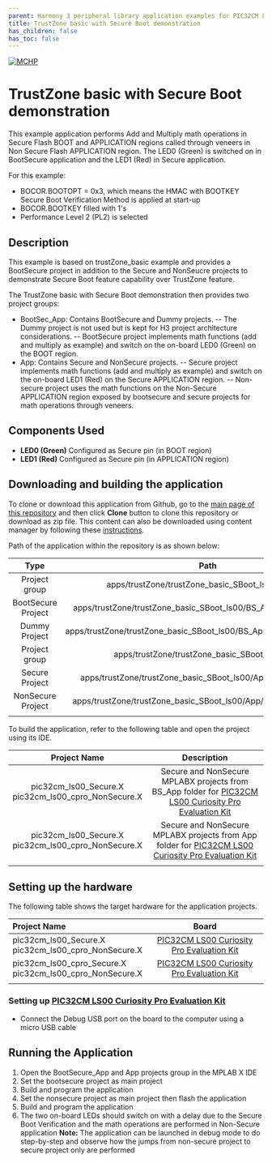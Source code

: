 ```yaml
---
parent: Harmony 3 peripheral library application examples for PIC32CM LE00/LS00/LS00 family
title: TrustZone basic with Secure Boot demonstration 
has_children: false
has_toc: false
---
```


[![MCHP](https://www.microchip.com/ResourcePackages/Microchip/assets/dist/images/logo.png)](https://www.microchip.com)

# TrustZone basic with Secure Boot demonstration

This example application performs Add and Multiply math operations in Secure Flash BOOT and APPLICATION regions called through veneers in Non Secure Flash APPLICATION region. The LED0 (Green) is switched on in BootSecure application and the LED1 (Red) in Secure application.

For this example:
- BOCOR.BOOTOPT = 0x3, which means the HMAC with BOOTKEY Secure Boot Verification Method is applied at start-up
- BOCOR.BOOTKEY filled with 1's
- Performance Level 2 (PL2) is selected

## Description
 
This example is based on trustZone_basic example and provides a BootSecure project in addition to the Secure and NonSeucre projects 
to demonstrate Secure Boot feature capability over TrustZone feature.

The TrustZone basic with Secure Boot demonstration then provides two project groups:
- BootSec_App: Contains BootSecure and Dummy projects.
-- The Dummy project is not used but is kept for H3 project architecture considerations.
-- BootSecure project implements math functions (add and multiply as example) and switch on the on-board LED0 (Green) on the BOOT region.
- App: Contains Secure and NonSecure projects.
-- Secure project implements math functions (add and multiply as example) and switch on the on-board LED1 (Red) on the Secure APPLICATION region.
-- Non-secure project uses the math functions on the Non-Secure APPLICATION region exposed by bootsecure and secure projects for math operations through veneers.

## Components Used

- **LED0 (Green)** Configured as Secure pin (in BOOT region)
- **LED1 (Red)** Configured as Secure pin (in APPLICATION region)

## Downloading and building the application

To clone or download this application from Github, go to the [main page of this repository](https://github.com/Microchip-MPLAB-Harmony/csp_apps_pic32cm_le_ls) and then click **Clone** button to clone this repository or download as zip file.
This content can also be downloaded using content manager by following these [instructions](https://github.com/Microchip-MPLAB-Harmony/contentmanager/wiki).

Path of the application within the repository is as shown below:

| Type        | Path                         |
|:-----------:|:----------------------------:|
| Project group | apps/trustZone/trustZone_basic_SBoot_ls00/BS_App |
|BootSecure Project|  apps/trustZone/trustZone_basic_SBoot_ls00/BS_App/Secure/firmware |
|Dummy Project|  apps/trustZone/trustZone_basic_SBoot_ls00/BS_App/NonSecure/firmware |
| Project group | apps/trustZone/trustZone_basic_SBoot_ls00/App |
|Secure Project|  apps/trustZone/trustZone_basic_SBoot_ls00/App/Secure/firmware |
|NonSecure Project|  apps/trustZone/trustZone_basic_SBoot_ls00/App/NonSecure/firmware |
||||

To build the application, refer to the following table and open the project using its IDE.

| Project Name      | Description                                    |
| :-----------------: | :----------------------------------------------: |
| pic32cm_ls00_Secure.X <br> pic32cm_ls00_cpro_NonSecure.X <br> | Secure and NonSecure MPLABX projects from BS_App folder for [PIC32CM LS00 Curiosity Pro Evaluation Kit]() |
| pic32cm_ls00_Secure.X <br> pic32cm_ls00_cpro_NonSecure.X <br> | Secure and NonSecure MPLABX projects from App folder for [PIC32CM LS00 Curiosity Pro Evaluation Kit]() |
|||

## Setting up the hardware

The following table shows the target hardware for the application projects.

| Project Name| Board|
|:---------|:---------:|
| pic32cm_ls00_Secure.X <br> pic32cm_ls00_cpro_NonSecure.X <br> | [PIC32CM LS00 Curiosity Pro Evaluation Kit]() |
| pic32cm_ls00_cpro_Secure.X <br> pic32cm_ls00_cpro_NonSecure.X | [PIC32CM LS00 Curiosity Pro Evaluation Kit]() |
|||

### Setting up [PIC32CM LS00 Curiosity Pro Evaluation Kit]()

- Connect the Debug USB port on the board to the computer using a micro USB cable

## Running the Application

1. Open the BootSecure_App and App projects group in the MPLAB X IDE
2. Set the bootsecure project as main project
3. Build and program the application
4. Set the nonsecure project as main project then flash the application
2. Build and program the application
3. The two on-board LEDs should switch on with a delay due to the Secure Boot Verification and the math operations are performed in Non-Secure application
**Note:** The application can be launched in debug mode to do step-by-step and observe how the jumps from non-secure project to secure project only are performed